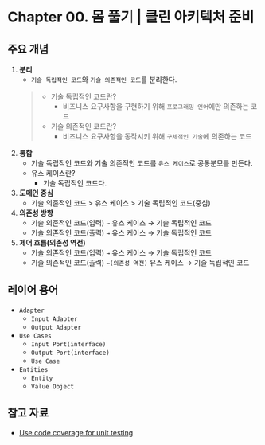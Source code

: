 # Chapter 00. 몸 풀기 | 클린 아키텍처 준비

## 주요 개념
1. **분리**
   - `기술 독립적인 코드`와 `기술 의존적인 코드`를 분리한다.
   > - 기술 독립적인 코드란?
   >   - 비즈니스 요구사항을 구현하기 위해 `프로그래밍 언어`에만 의존하는 코드
   > - 기술 의존적인 코드란?
   >   - 비즈니스 요구사항을 동작시키 위해 `구체적인 기술`에 의존하는 코드
1. **통합**
   - 기술 독립적인 코드와 기술 의존적인 코드를 `유스 케이스`로 공통분모를 만든다.
   - 유스 케이스란?
     - 기술 독립적인 코드다.
1. **도메인 중심**
   - 기술 의존적인 코드 > 유스 케이스 > 기술 독립적인 코드(중심)
1. **의존성 방향**
   - 기술 의존적인 코드(입력) `→` 유스 케이스 → 기술 독립적인 코드
   - 기술 의존적인 코드(출력) `→` 유스 케이스 → 기술 독립적인 코드
1. **제어 흐름(의존성 역전)**
   - 기술 의존적인 코드(입력) `→` 유스 케이스 → 기술 독립적인 코드
   - 기술 의존적인 코드(출력) `←(의존성 역전)` 유스 케이스 → 기술 독립적인 코드

## 레이어 용어
- `Adapter`
  - `Input Adapter`
  - `Output Adapter`
- `Use Cases`
  - `Input Port(interface)`
  - `Output Port(interface)`
  - `Use Case`
- `Entities`
  - `Entity`
  - `Value Object`

## 참고 자료
- [Use code coverage for unit testing](https://learn.microsoft.com/en-us/dotnet/core/testing/unit-testing-code-coverage?tabs=windows)
